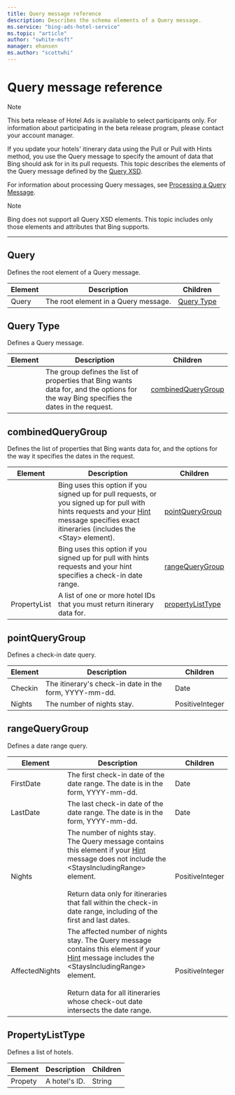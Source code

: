 ```yaml
---
title: Query message reference
description: Describes the schema elements of a Query message.
ms.service: "bing-ads-hotel-service"
ms.topic: "article"
author: "swhite-msft"
manager: ehansen
ms.author: "scottwhi"
---
```


# Query message reference

> [!NOTE]
> This beta release of Hotel Ads is available to select participants only. For information about participating in the beta release program, please contact your account manager.

If you update your hotels' itinerary data using the Pull or Pull with Hints method, you use the Query message to specify the amount of data that Bing should ask for in its pull requests. This topic describes the elements of the Query message defined by the [Query XSD](https://bhacstatic.blob.core.windows.net/schemas/query.xsd). 

For information about processing Query messages, see [Processing a Query Message](../query-message/process-query-message.md).


> [!NOTE]
> Bing does not support all Query XSD elements. This topic includes only those elements and attributes that Bing supports.  


----


## Query

Defines the root element of a Query message.

|Element|Description|Children
|-|-|-
|Query|The root element in a Query message.|[Query Type](#query-type)


## Query Type

Defines a Query message. 

|Element|Description|Children
|-|-|-  
| |The group defines the list of properties that Bing wants data for, and the options for the way Bing specifies the dates in the request. |[combinedQueryGroup](#combinedquerygroup)

<!--  
|HotelInfoProperties|A list of one or more hotel IDs that you must return room and room bundle metadata for. |[propertyListType](#propertylisttype)  
 -->  


## combinedQueryGroup

Defines the list of properties that Bing wants data for, and the options for the way it specifies the dates in the request. 

|Element|Description|Children
|-|-|-
||Bing uses this option if you signed up for pull requests, or you signed up for pull with hints requests and your [Hint](../hint-message/reference.md) message specifies exact itineraries (includes the \<Stay\> element).|[pointQueryGroup](#pointquerygroup)
||Bing uses this option if you signed up for pull with hints requests and your hint specifies a check-in date range.|[rangeQueryGroup](#rangequerygroup)
|PropertyList|A list of one or more hotel IDs that you must return itinerary data for. |[propertyListType](#propertylisttype)


## pointQueryGroup

Defines a check-in date query. 

|Element|Description|Children
|-|-|-
|Checkin|The itinerary's check-in date in the form, YYYY-mm-dd. |Date
|Nights|The number of nights stay. |PositiveInteger


## rangeQueryGroup

Defines a date range query. 

|Element|Description|Children
|-|-|-
|FirstDate|The first check-in date of the date range. The date is in the form, YYYY-mm-dd. |Date
|LastDate|The last check-in date of the date range. The date is in the form, YYYY-mm-dd. |Date
|Nights|The number of nights stay. The Query message contains this element if your [Hint](../hint-message/reference.md) message does not include the \<StaysIncludingRange\> element.<br /><br />Return data only for itineraries that fall within the check-in date range, including of the first and last dates.  |PositiveInteger
|AffectedNights|The affected number of nights stay. The Query message contains this element if your [Hint](../hint-message/reference.md) message includes the \<StaysIncludingRange\> element.<br /><br />Return data for all itineraries whose check-out date intersects the date range.  |PositiveInteger


## PropertyListType

Defines a list of hotels. 

|Element|Description|Children
|-|-|-
|Propety|A hotel's ID. |String
